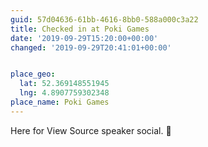 ```yaml
---
guid: 57d04636-61bb-4616-8bb0-588a000c3a22
title: Checked in at Poki Games
date: '2019-09-29T15:20:00+00:00'
changed: '2019-09-29T20:41:01+00:00'


place_geo:
  lat: 52.369148551945
  lng: 4.8907759302348
place_name: Poki Games
---
```


Here for View Source speaker social. 🎉
